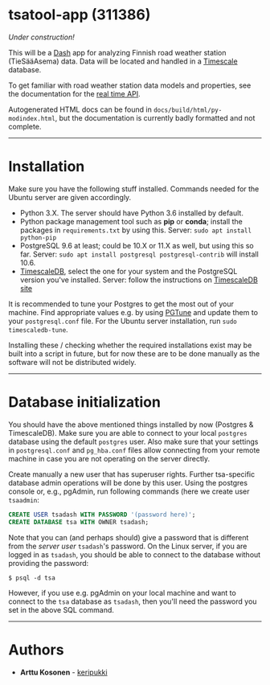 # tsatool-app (311386)

*Under construction!*

This will be a [Dash](https://plot.ly/products/dash/) app for analyzing Finnish road weather station (TieSääAsema) data. Data will be located and handled in a [Timescale](https://www.timescale.com/) database.

To get familiar with road weather station data models and properties, see the documentation for the [real time API](https://www.digitraffic.fi/tieliikenne/).

Autogenerated HTML docs can be found in `docs/build/html/py-modindex.html`, but the documentation is currently badly formatted and not complete.

---
# Installation

Make sure you have the following stuff installed. Commands needed for the Ubuntu server are given accordingly.

- Python 3.X. The server should have Python 3.6 installed by default.
- Python package management tool such as **pip** or **conda**; install the packages in `requirements.txt` by using this. Server: `sudo apt install python-pip`
- PostgreSQL 9.6 at least; could be 10.X or 11.X as well, but using this so far. Server: `sudo apt install postgresql postgresql-contrib` will install 10.6.
- [TimescaleDB](https://docs.timescale.com/v1.2/getting-started/installation), select the one for your system and the PostgreSQL version you've installed. Server: follow the instructions on [TimescaleDB site](https://docs.timescale.com/v1.2/getting-started/installation/ubuntu/installation-apt-ubuntu)

It is recommended to tune your Postgres to get the most out of your machine. Find appropriate values e.g. by using [PGTune](https://pgtune.leopard.in.ua/#/) and update them to your `postgresql.conf` file. For the Ubuntu server installation, run `sudo timescaledb-tune`.

Installing these / checking whether the required installations exist may be built into a script in future, but for now these are to be done manually as the software will not be distributed widely.

---
# Database initialization

You should have the above mentioned things installed by now (Postgres & TimescaleDB). Make sure you are able to connect to your local `postgres` database using the default `postgres` user. Also make sure that your settings in `postgresql.conf` and `pg_hba.conf` files allow connecting from your remote machine in case you are not operating on the server directly.

Create manually a new user that has superuser rights. Further tsa-specific database admin operations will be done by this user. Using the postgres console or, e.g., pgAdmin, run following commands (here we create user `tsaadmin`:

```sql
CREATE USER tsadash WITH PASSWORD '(password here)';
CREATE DATABASE tsa WITH OWNER tsadash;
```

Note that you can (and perhaps should) give a password that is different from the *server user* `tsadash`'s password. On the Linux server, if you are logged in as `tsadash`, you should be able to connect to the database without providing the password:

```
$ psql -d tsa
```

However, if you use e.g. pgAdmin on your local machine and want to connect to the `tsa` database as `tsadash`, then you'll need the password you set in the above SQL command.

---
# Authors

- **Arttu Kosonen** - [keripukki](https://github.com/keripukki)
